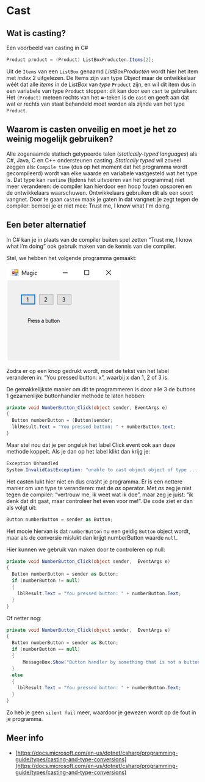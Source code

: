 # Cast

## Wat is casting?
Een voorbeeld van casting in C#

```cs
Product product = (Product) ListBoxProducten.Items[2];
```

Uit de `Items` van een `ListBox` genaamd *ListBoxProducten*
wordt hier het item met *index* 2 uitgelezen.
De Items zijn van type *Object* maar de ontwikkelaar wéét dat alle
*items* in de *ListBox* van *type* `Product` zijn,
en wil dit item dus in een variabele van type `Product` stoppen:
dit kan door een `cast` te gebruiken: Het `(Product)` meteen rechts
van het **=**-teken is de `cast` en geeft aan dat wat er rechts van staat
behandeld moet worden als zijnde van het type `Product`.


## Waarom is casten onveilig en moet je het zo weinig mogelijk gebruiken?
Alle zogenaamde statisch getypeerde talen (*statically-typed languages*)
als C#, Java, C en C++ ondersteunen casting.
*Statically typed* wil zoveel zeggen als:
`Compile time` (dus op het moment dat het programma wordt gecompileerd) wordt van elke waarde en variabele vastgesteld wat het type is.
Dat type kan `runtime` (tijdens het uitvoeren van het programma)
niet meer veranderen: de compiler kan hierdoor een hoop fouten opsporen
en de ontwikkelaars waarschuwen. Ontwikkelaars gebruiken dit als een soort vangnet.
Door te gaan `casten` maak je gaten in dat vangnet:
je zegt tegen de compiler: bemoei je er niet mee:
Trust me, I know what I'm doing.  


## Een beter alternatief
In C# kan je in plaats van de compiler buiten spel zetten “Trust me, I know what I’m doing” ook gebruik maken van de kennis van die compiler.

Stel, we hebben het volgende programma gemaakt:

![fig:cast](figures/cast01.png "casting")

Zodra er op een knop gedrukt wordt, moet de tekst van het label veranderen in: “You pressed button: x”, waarbij x dan 1, 2 of 3 is.

De gemakkelijkste manier om dit te programmeren is door alle 3 de buttons 1 gezamenlijke buttonhandler methode te laten hebben:

```cs
private void NumberButton_Click(object sender, EventArgs e)
{
  Button numberButton = (Button)sender;
  lblResult.Text = "You pressed button: " + numberButton.text;
}
```

Maar stel nou dat je per ongeluk het label Click event ook aan deze methode koppelt.
Als je dan op het label klikt dan krijg je:

```cs
Exception Unhandled
System.InvalidCastException: "unable to cast object object of type ... to ... . "
```

Het casten lukt hier niet en dus crasht je programma. Er is een nettere manier om van type te veranderen: met de *as* operator. Met *as* zeg je niet tegen de compiler: “vertrouw me, ik weet wat ik doe”, maar zeg je juist: “ik denk dat dit gaat, maar controleer het even voor me!”. De code ziet er dan als volgt uit:

```cs
Button numberButton = sender as Button;
```

Het mooie hiervan is dat `numberButton` nu een geldig `Button` object wordt, maar als de conversie mislukt dan krijgt numberButton waarde `null`.

Hier kunnen we gebruik van maken door te controleren op null:

```cs
private void NumberButton_Click(object sender,  EventArgs e)
{
  Button numberButton = sender as Button;
  if (numberButton != null)
  {
    lblResult.Text = "You pressed button: " + numberButton.Text;
  }
}
```

Of netter nog:

```cs
private void NumberButton_Click(object sender,  EventArgs e)
{
  Button numberButton = sender as Button;
  if (numberButton == null)
  {
      MessageBox.Show("Button handler by something that is not a button", "Programming Error", MessageBoxButtons.OK, MessageBoxIcon.Error);
  }
  else
  {
    lblResult.Text = "You pressed button: " + numberButton.Text;
  }
}
```

Zo heb je geen `silent fail` meer, waardoor je gewezen wordt op de fout in je programma. 




## Meer info
+ [https://docs.microsoft.com/en-us/dotnet/csharp/programming-guide/types/casting-and-type-conversions](https://docs.microsoft.com/en-us/dotnet/csharp/programming-guide/types/casting-and-type-conversions)
